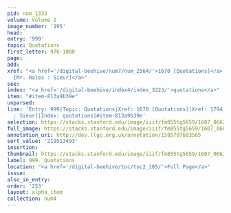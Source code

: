 ```yaml
---
pid: num_1332
volume: Volume 2
image_number: '195'
head:
entry: '999'
topic: Quotations
first_letter: 976-1000
page:
add:
xref: "<a href='/digital-beehive/num7/num_2564/'>1670 [Quotations]</a>|<a href='/digital-beehive/num8/num_2728/'>1794
  [Mr. Hales : Sieur]</a>"
see:
index: "<a href='/digital-beehive/index4/index_3223/'>quotations</a>"
item: "#item-813a9b39e"
unparsed:
line: 'Entry: 999|Topic: Quotations|Xref: 1670 [Quotations]|Xref: 1794 [Mr. Hales
  : Sieur]|Index: quotations|#item-813a9b39e'
selection: https://stacks.stanford.edu/image/iiif/fm855tg5659/1607_0662/386,3493,2826,651/full/0/default.jpg
full_image: https://stacks.stanford.edu/image/iiif/fm855tg5659/1607_0662/full/full/0/default.jpg
annotation_uri: http://dev.llgc.org.uk/annotation/1585707603565
sort_value: '219513493'
insertion:
thumbnail: https://stacks.stanford.edu/image/iiif/fm855tg5659/1607_0662/386,3493,600,180/250,/0/default.jpg
label: 999. Quotations
location: "<a href='/digital-beehive/toc/toc2_185/'>Full Page</a>"
issue:
also_in_entry:
order: '253'
layout: alpha_item
collection: num4
---
```

